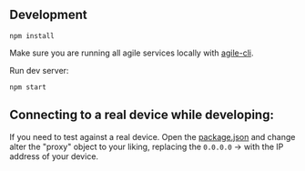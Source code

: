 <!--
# Copyright (C) 2017 Resin.io, FBK, Jolocom.
# All rights reserved. This program and the accompanying materials
# are made available under the terms of the Eclipse Public License 2.0
# which accompanies this distribution, and is available at
# https://www.eclipse.org/legal/epl-2.0/
#
# SPDX-License-Identifier: EPL-2.0
# 
# Contributors:
#     Resin.io, FBK, Jolocom - initial API and implementation
-->

## Development

```
npm install
```

Make sure you are running all agile services locally with [agile-cli](https://github.com/Agile-IoT/agile-cli).

Run dev server:
```
npm start
```

## Connecting to a real device while developing:

If you need to test against a real device. Open the [package.json](/package.json) and change alter the "proxy" object to your liking, replacing the `0.0.0.0` -> with the IP address of your device.
